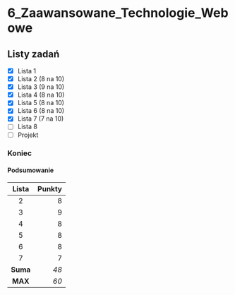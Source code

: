 # 6_Zaawansowane_Technologie_Webowe

## Listy zadań
- [x] Lista 1
- [x] Lista 2 (8 na 10)
- [x] Lista 3 (9 na 10)
- [x] Lista 4 (8 na 10)
- [x] Lista 5 (8 na 10)
- [x] Lista 6 (8 na 10)
- [x] Lista 7 (7 na 10)
- [ ] Lista 8
- [ ] Projekt

### Koniec

#### Podsumowanie

|   Lista    |  Punkty |
|:----------:|--------:|
|     2      |       8 |
|     3      |       9 |
|     4      |       8 |
|     5      |       8 |
|     6      |       8 |
|     7      |       7 |
|  **Suma**  |   *48* |
|   **MAX**  |   *60* |
